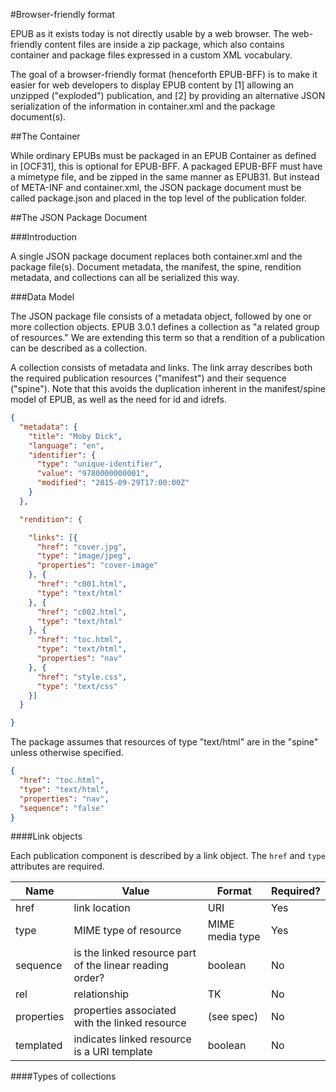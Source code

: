 #Browser-friendly format

EPUB as it exists today is not directly usable by a web browser. The web-friendly content files are inside a zip package, which also contains container and package files expressed in a custom XML vocabulary. 

The goal of a browser-friendly format (henceforth EPUB-BFF) is to make it easier for web developers to display EPUB content by [1] allowing an unzipped ("exploded") publication, and [2] by providing an alternative JSON serialization of the information in container.xml and the package document(s). 

##The Container

While ordinary EPUBs must be packaged in an EPUB Container as defined in [OCF31], this is optional for EPUB-BFF. A packaged EPUB-BFF must have a mimetype file, and be zipped in the same manner as EPUB31. But instead of META-INF and container.xml, the JSON package document must be called package.json and placed in the top level of the publication folder.

##The JSON Package Document

###Introduction

A single JSON package document replaces both container.xml and the package file(s). Document metadata, the manifest, the spine, rendition metadata, and collections can all be serialized this way. 

###Data Model

The JSON package file consists of a metadata object, followed by one or more collection objects. EPUB 3.0.1 defines a collection as "a related group of resources." We are extending this term so that a rendition of a publication can be described as a collection.


A collection consists of metadata and links. The link array describes both the required publication resources ("manifest") and their sequence ("spine"). Note that this avoids the duplication inherent in the manifest/spine model of EPUB, as well as the need for id and idrefs.

```json
{
  "metadata": {
    "title": "Moby Dick",
    "language": "en",
    "identifier": {
      "type": "unique-identifier",
      "value": "9780000000001",
      "modified": "2015-09-29T17:00:00Z"
    }
  },

  "rendition": {

    "links": [{
      "href": "cover.jpg",
      "type": "image/jpeg",
      "properties": "cover-image"
    }, {
      "href": "c001.html",
      "type": "text/html"
    }, {
      "href": "c002.html",
      "type": "text/html"
    }, {
      "href": "toc.html",
      "type": "text/html",
      "properties": "nav"
    }, {
      "href": "style.css",
      "type": "text/css"
    }]
  }

}
```

The package assumes that resources of type "text/html" are in the "spine" unless otherwise specified.

```json
{
  "href": "toc.html",
  "type": "text/html",
  "properties": "nav",
  "sequence": "false"
}
```

####Link objects

Each publication component is described by a link object. The `href` and `type` attributes are required. 

| Name  | Value | Format | Required? |
| ------------- | ------------- | ------------- | ------------- |
| href  | link location  | URI  | Yes  |
| type  | MIME type of resource  | MIME media type  | Yes  |
| sequence  | is the linked resource part of the linear reading order?  | boolean  | No  |
| rel  | relationship  | TK  | No  |
| properties  | properties associated with the linked resource  | (see spec)  | No  |
| templated  | indicates linked resource is a URI template  | boolean  | No  |


####Types of collections

